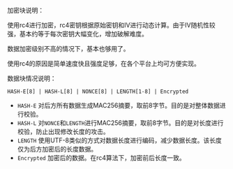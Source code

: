 加密块说明：

使用rc4进行加密，rc4密钥根据原始密钥和IV进行动态计算。由于IV随机性较强，基本约等于每次密钥大幅变化，增加破解难度。

数据加密级别不高的情况下，基本也够用了。

使用rc4的原因是简单速度快且强度足够，在各个平台上均可方便实现。

数据块情况说明：

```
HASH-E[8] | HASH-L[8] | NONCE[8] | LENGTH[1-8] | Encrypted
```

+ `HASH-E` 对后方所有数据生成MAC256摘要，取前8字节。目的是对整体数据进行校验。
+ `HASH-L` 对`NONCE`和`LENGTH`进行MAC256摘要，取前8字节。目的是对长度进行校验，防止出现修改长度的攻击。
+ `LENGTH` 使用UTF-8类似的方式对数据长度进行编码，减少数据长度。该长度仅为后方加密后的长度数据。
+ `Encrypted` 加密后的数据。在rc4算法下，加密前后长度一致。